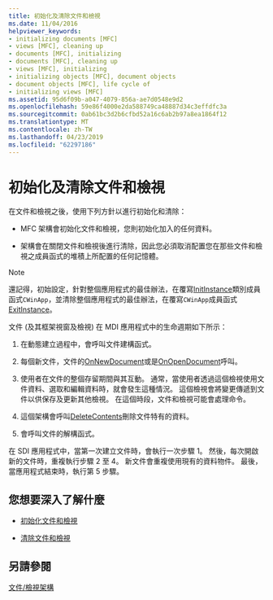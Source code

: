 ```yaml
---
title: 初始化及清除文件和檢視
ms.date: 11/04/2016
helpviewer_keywords:
- initializing documents [MFC]
- views [MFC], cleaning up
- documents [MFC], initializing
- documents [MFC], cleaning up
- views [MFC], initializing
- initializing objects [MFC], document objects
- document objects [MFC], life cycle of
- initializing views [MFC]
ms.assetid: 95d6f09b-a047-4079-856a-ae7d0548e9d2
ms.openlocfilehash: 59e86f4000e2da588749ca48887d34c3effdfc3a
ms.sourcegitcommit: 0ab61bc3d2b6cfbd52a16c6ab2b97a8ea1864f12
ms.translationtype: MT
ms.contentlocale: zh-TW
ms.lasthandoff: 04/23/2019
ms.locfileid: "62297186"
---
```

# <a name="initializing-and-cleaning-up-documents-and-views"></a>初始化及清除文件和檢視

在文件和檢視之後，使用下列方針以進行初始化和清除：

- MFC 架構會初始化文件和檢視，您則初始化加入的任何資料。

- 架構會在關閉文件和檢視後進行清除，因此您必須取消配置您在那些文件和檢視之成員函式的堆積上所配置的任何記憶體。

> [!NOTE]
>  還記得，初始設定，針對整個應用程式的最佳辦法，在覆寫[InitInstance](../mfc/reference/cwinapp-class.md#initinstance)類別成員函式`CWinApp`，並清除整個應用程式的最佳辦法，在覆寫`CWinApp`成員函式[ExitInstance](../mfc/reference/cwinapp-class.md#exitinstance)。

文件 (及其框架視窗及檢視) 在 MDI 應用程式中的生命週期如下所示：

1. 在動態建立過程中，會呼叫文件建構函式。

1. 每個新文件，文件的[OnNewDocument](../mfc/reference/cdocument-class.md#onnewdocument)或是[OnOpenDocument](../mfc/reference/cdocument-class.md#onopendocument)呼叫。

1. 使用者在文件的整個存留期間與其互動。 通常，當使用者透過這個檢視使用文件資料、選取和編輯資料時，就會發生這種情況。 這個檢視會將變更傳遞到文件以供保存及更新其他檢視。 在這個時段，文件和檢視可能會處理命令。

1. 這個架構會呼叫[DeleteContents](../mfc/reference/cdocument-class.md#deletecontents)刪除文件特有的資料。

1. 會呼叫文件的解構函式。

在 SDI 應用程式中，當第一次建立文件時，會執行一次步驟 1。 然後，每次開啟新的文件時，重複執行步驟 2 至 4。 新文件會重複使用現有的資料物件。 最後，當應用程式結束時，執行第 5 步驟。

## <a name="what-do-you-want-to-know-more-about"></a>您想要深入了解什麼

- [初始化文件和檢視](../mfc/initializing-documents-and-views.md)

- [清除文件和檢視](../mfc/cleaning-up-documents-and-views.md)

## <a name="see-also"></a>另請參閱

[文件/檢視架構](../mfc/document-view-architecture.md)

